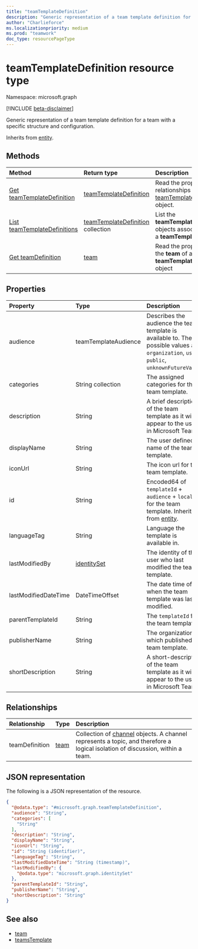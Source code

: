 ```yaml
---
title: "teamTemplateDefinition"
description: "Generic representation of a team template definition for a team with a specific structure and configuration."
author: "Charlieforce"
ms.localizationpriority: medium
ms.prod: "teamwork"
doc_type: resourcePageType
---
```


# teamTemplateDefinition resource type

Namespace: microsoft.graph

[!INCLUDE [beta-disclaimer](../../includes/beta-disclaimer.md)]

Generic representation of a team template definition for a team with a specific structure and configuration.

Inherits from [entity](../resources/entity.md).

## Methods
|Method|Return type|Description|
|:---|:---|:---|
|[Get teamTemplateDefinition](../api/teamtemplatedefinition-get.md)|[teamTemplateDefinition](../resources/teamtemplatedefinition.md)|Read the properties and relationships of a [teamTemplateDefinition](../resources/teamtemplatedefinition.md) object.|
| [List teamTemplateDefinitions](../api/teamtemplate-list-definitions.md) | [teamTemplateDefinition](../resources/teamtemplatedefinition.md) collection | List the **teamTemplateDefinition** objects associated with a **teamTemplate**.  |
| [Get teamDefinition](../api/teamtemplatedefinition-get-teamdefinition.md) | [team](../resources/team.md) | Read the properties of the **team** of a **teamTemplateDefinition** object |

## Properties
|Property|Type|Description|
|:---|:---|:---|
|audience|teamTemplateAudience|Describes the audience the team template is available to. The possible values are: `organization`, `user`, `public`, `unknownFutureValue`.|
|categories|String collection|The assigned categories for the team template.|
|description|String|A brief description of the team template as it will appear to the users in Microsoft Teams.|
|displayName|String|The user defined name of the team template.|
|iconUrl|String|The icon url for the team template.|
|id|String|Encoded64 of `templateId` + `audience` + `locale` for the team template. Inherited from [entity](../resources/entity.md).|
|languageTag|String|Language the template is available in.|
|lastModifiedBy|[identitySet](../resources/identityset.md)|The identity of the user who last modified the team template.|
|lastModifiedDateTime|DateTimeOffset|The date time of when the team template was last modified.|
|parentTemplateId|String|The `templateId` for the team template|
|publisherName|String|The organization which published the team template.|
|shortDescription|String|A short-description of the team template as it will appear to the users in Microsoft Teams.|

## Relationships
|Relationship|Type|Description|
|:---|:---|:---|
|teamDefinition|[team](../resources/team.md)|Collection of [channel](../resources/channel.md) objects. A channel represents a topic, and therefore a logical isolation of discussion, within a team.|

## JSON representation
The following is a JSON representation of the resource.
<!-- {
  "blockType": "resource",
  "keyProperty": "id",
  "@odata.type": "microsoft.graph.teamtemplatedefinition",
  "baseType": "microsoft.graph.entity",
  "openType": false
}
-->
``` json
{
  "@odata.type": "#microsoft.graph.teamTemplateDefinition",
  "audience": "String",
  "categories": [
    "String"
  ],
  "description": "String",
  "displayName": "String",
  "iconUrl": "String",
  "id": "String (identifier)",
  "languageTag": "String",
  "lastModifiedDateTime": "String (timestamp)",
  "lastModifiedBy": {
    "@odata.type": "microsoft.graph.identitySet"
  },
  "parentTemplateId": "String",
  "publisherName": "String", 
  "shortDescription": "String"
}
```
## See also

- [team](team.md)
- [teamsTemplate](teamsTemplate.md)
